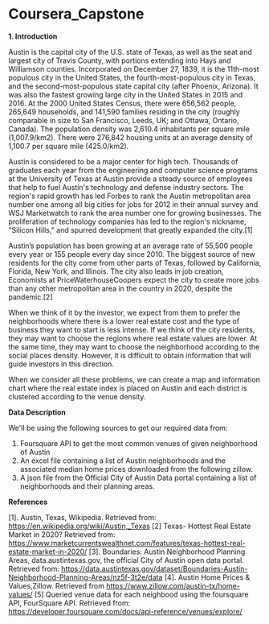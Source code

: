 # Coursera_Capstone


**1. Introduction**

Austin is the capital city of the U.S. state of Texas, as well as the seat and largest city of Travis County, with portions extending into Hays and Williamson counties. Incorporated on December 27, 1839, it is the 11th-most populous city in the United States, the fourth-most-populous city in Texas, and the second-most-populous state capital city (after Phoenix, Arizona). It was also the fastest growing large city in the United States in 2015 and 2016. At the 2000 United States Census, there were 656,562 people, 265,649 households, and 141,590 families residing in the city (roughly comparable in size to San Francisco, Leeds, UK; and Ottawa, Ontario, Canada). The population density was 2,610.4 inhabitants per square mile (1,007.9/km2). There were 276,842 housing units at an average density of 1,100.7 per square mile (425.0/km2).

Austin is considered to be a major center for high tech. Thousands of graduates each year from the engineering and computer science programs at the University of Texas at Austin provide a steady source of employees that help to fuel Austin's technology and defense industry sectors. The region's rapid growth has led Forbes to rank the Austin metropolitan area number one among all big cities for jobs for 2012 in their annual survey and WSJ Marketwatch to rank the area number one for growing businesses. The proliferation of technology companies has led to the region's nickname, "Silicon Hills," and spurred development that greatly expanded the city.[1]

Austin’s population has been growing at an average rate of 55,500 people every year or 155 people every day since 2010. The biggest source of new residents for the city come from other parts of Texas, followed by California, Florida, New York, and Illinois. The city also leads in job creation, Economists at PriceWaterhouseCoopers expect the city to create more jobs than any other metropolitan area in the country in 2020, despite the pandemic.[2]

When we think of it by the investor, we expect from them to prefer the neighborhoods where there is a lower real estate cost and the type of business they want to start is less intense. If we think of the city residents, they may want to choose the regions where real estate values are lower. At the same time, they may want to choose the neighborhood according to the social places density. However, it is difficult to obtain information that will guide investors in this direction.

When we consider all these problems, we can create a map and information chart where the real estate index is placed on Austin and each district is clustered according to the venue density.

**Data Description**

We'll be using the following sources to get our required data from:
1.  Foursquare API to get the most common venues of given neighborhood of Austin
2.  An excel file containing a list of Austin neighborhoods and the associated median home prices downloaded from the following zillow.
3.  A json file from the Official City of Austin Data portal containing a list of neighborhoods and their planning areas.

**References**

[1]. Austin, Texas, Wikipedia. Retrieved from: https://en.wikipedia.org/wiki/Austin,_Texas
[2] Texas- Hottest Real Estate Market in 2020? Retrieved from: https://www.marketcurrentswealthnet.com/features/texas-hottest-real-estate-market-in-2020/
[3]. Boundaries: Austin Neighborhood Planning Areas, data.austintexas.gov, the official City of Austin open data portal. Retrieved from: https://data.austintexas.gov/dataset/Boundaries-Austin-Neighborhood-Planning-Areas/nz5f-3t2e/data
[4]. Austin Home Prices & Values,Zillow. Retrieved from https://www.zillow.com/austin-tx/home-values/
[5] Queried venue data for each neighbood using the foursquare API, FourSquare API. Retrieved from: https://developer.foursquare.com/docs/api-reference/venues/explore/
